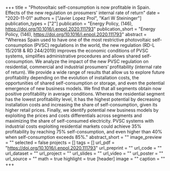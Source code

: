 +++
title = "Photovoltaic self-consumption is now profitable in Spain. Effects of the new regulation on prosumers' internal rate of return"
date = "2020-11-01"
authors = ["Javier Lopez Prol", "Karl W Steininger"]
publication_types = ["2"]
publication = "Energy Policy, (146), https://doi.org/10.1016/j.enpol.2020.111793"
publication_short = "Energy Policy, (146), https://doi.org/10.1016/j.enpol.2020.111793"
abstract = "Whereas Spain used to have one of the most restrictive photovoltaic self-consumption (PVSC) regulations in the world, the new regulation (RD-L 15/2018 & RD 244/2019) improves the economic conditions of PVSC systems, simplifies administrative procedures and allows shared self-consumption. We analyze the impact of the new PVSC regulation on residential, commercial and industrial prosumers’ profitability (internal rate of return). We provide a wide range of results that allow us to explore future profitability depending on the evolution of installation costs, the opportunities of shared self-consumption or storage, and even the potential emergence of new business models. We find that all segments obtain now positive profitability in average conditions. Whereas the residential segment has the lowest profitability level, it has the highest potential by decreasing installation costs and increasing the share of self-consumption, given its higher retail prices. Finally, we identify potential new business models by exploiting the prices and costs differentials across segments and maximizing the share of self-consumed electricity. PVSC systems with industrial costs exploiting residential markets could achieve 35% profitability by reaching 75% self-consumption, and even higher than 40% when self-consumption exceeds 85%."
abstract_short = ""
image_preview = ""
selected = false
projects = []
tags = []
url_pdf = "https://doi.org/10.1016/j.enpol.2020.111793"
url_preprint = ""
url_code = ""
url_dataset = ""
url_project = ""
url_slides = ""
url_video = ""
url_poster = ""
url_source = ""
math = true
highlight = true
[header]
image = ""
caption = ""
+++
